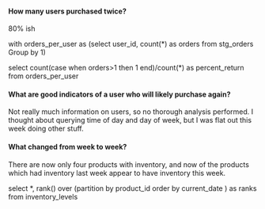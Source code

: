 #### How many users purchased twice?

80% ish

with orders_per_user as (select user_id, count(*) as orders from stg_orders Group by 1)

select count(case when orders>1 then 1 end)/count(*) as percent_return
from orders_per_user

#### What are good indicators of a user who will likely purchase again? 

Not really much information on users, so no thorough analysis performed. I thought about querying time of day and day of week, but I was flat out this week doing other stuff. 


#### What changed from week to week? 

There are now only four products with inventory, and now of the products which had inventory last week appear to have inventory this week.

select *, rank() over (partition by product_id order by current_date ) as ranks from inventory_levels 



